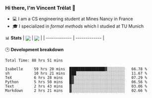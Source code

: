 ### Hi there, I'm Vincent Trélat 👋
 - 💻 I am a CS engineering student at Mines Nancy in France
 - 🎓 I specialized in *formal methods* which I studied at TU Munich

📊 **Stats**
| <img align="center" src="https://readme-stats.clckblog.space/api?username=VTrelat&show_icons=true&include_all_commits=true&theme=tokyonight&hide_border=true" /> | <img align="center" src="https://readme-stats.clckblog.space/api/top-langs/?username=VTrelat&layout=compact&theme=tokyonight&hide_border=true&exclude_repo=ElevatorSimulator" /> |
| ------------- | ------------- |

🕑 **Development breakdown**
<!--START_SECTION:waka-->

```text
Total Time: 88 hrs 51 mins

Isabelle     59 hrs 20 mins  ████████████████▓░░░░░░░░   66.78 %
sh           10 hrs 21 mins  ███░░░░░░░░░░░░░░░░░░░░░░   11.67 %
TeX          6 hrs 28 mins   █▓░░░░░░░░░░░░░░░░░░░░░░░   07.29 %
Python       5 hrs 50 mins   █▓░░░░░░░░░░░░░░░░░░░░░░░   06.56 %
Text         2 hrs 43 mins   ▓░░░░░░░░░░░░░░░░░░░░░░░░   03.06 %
Markdown     2 hrs 21 mins   ▓░░░░░░░░░░░░░░░░░░░░░░░░   02.66 %
```

<!--END_SECTION:waka-->
